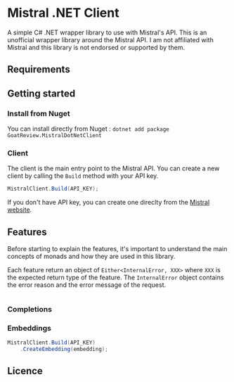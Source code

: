 # Mistral .NET Client

A simple C# .NET wrapper library to use with Mistral's API. This is an unofficial wrapper library around the Mistral API. I am not affiliated with Mistral and this library is not endorsed or supported by them.

## Requirements

## Getting started

### Install from Nuget

You can install directly from Nuget : `dotnet add package GoatReview.MistralDotNetClient`

### Client

The client is the main entry point to the Mistral API. You can create a new client by calling the `Build` method with your API key.

```csharp   
MistralClient.Build(API_KEY);
```

If you don't have API key, you can create one direclty from the [Mistral website]( https://console.mistral.ai/api-keys).

## Features

Before starting to explain the features, it's important to understand the main concepts of monads and how they are used in this library.

Each feature return an object of `Either<InternalError, XXX>` where `XXX` is the expected return type of the feature. The `InternalError` object contains the error reason and the error message of the request.

```csharp

```


### Completions




### Embeddings

```csharp
MistralClient.Build(API_KEY)
    .CreateEmbedding(embedding);
```

## Licence
